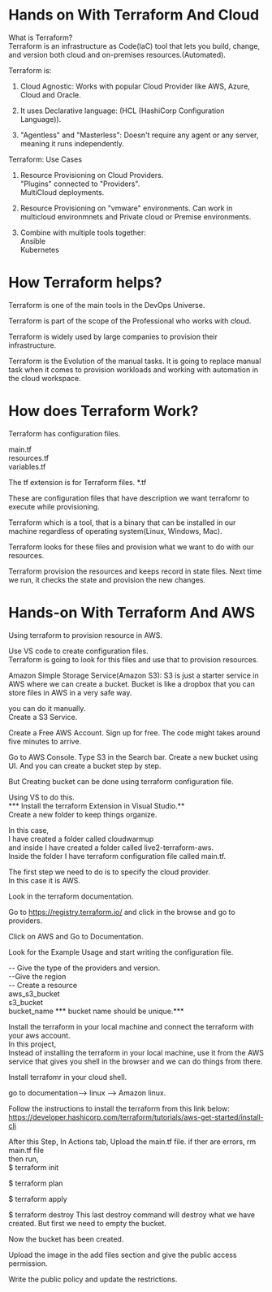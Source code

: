 # Hands on With Terraform And Cloud

What is Terraform?  
Terraform is an infrastructure as Code(IaC) tool that lets you build, change, and version both cloud and on-premises resources.(Automated).  

Terraform is:  
1) Cloud Agnostic: Works with popular Cloud Provider like AWS, Azure, Cloud and Oracle.  

2) It uses Declarative language: (HCL (HashiCorp Configuration Language)).  

3) "Agentless" and "Masterless": Doesn't require any agent or any server, meaning it runs independently.  

Terraform: Use Cases  

1) Resource Provisioning on Cloud Providers.  
    "Plugins" connected to "Providers".  
    MultiCloud deployments.  

2) Resource Provisioning on "vmware" environments. 
    Can work in multicloud environmnets and Private cloud or Premise environments.  

3) Combine with multiple tools together:  
    Ansible  
    Kubernetes  

# How Terraform helps?  
Terraform is one of the main tools in the DevOps Universe.  

Terraform is part of the scope of the Professional who works with cloud.  

Terraform is widely used by large companies to provision their infrastructure.  

Terraform is the Evolution of the manual tasks. It is going to replace manual task when it comes to provision workloads and working with automation in the cloud workspace.  

# How does Terraform Work?  

Terraform has configuration files.  

main.tf  
resources.tf  
variables.tf  

The tf extension is for Terraform files. *.tf  

These are configuration files that have description we want terrafomr to execute while provisioning.  

Terraform which is a tool, that is a binary that can be installed in our machine regardless of operating system(Linux, Windows, Mac).  

Terraform looks for these files and provision what we want to do with our resources.  

Terraform provision the resources and keeps record in state files. Next time we run, it checks the state and provision the new changes.  

# Hands-on With Terraform And AWS  

Using terraform to provision resource in AWS.  

Use VS code to create configuration files.  
Terraform is going to look for this files and use that to provision resources.  

Amazon Simple Storage Service(Amazon S3): S3 is just a starter service in AWS where we can create a bucket. Bucket is like a dropbox that you can store files in AWS in a very safe way.   

you can do it manually.  
Create a S3 Service.  

Create a Free AWS Account. Sign up for free. The code might takes around five minutes to arrive.  

Go to AWS Console. Type S3 in the Search bar. Create a new bucket using UI. And you can create a bucket step by step.  

But Creating bucket can be done using terraform configuration file.  

Using VS to do this.  
*** Install the terraform Extension in Visual Studio.**   
Create a new folder to keep things organize.  

In this case,  
I have created a folder called cloudwarmup  
and inside I have created a folder called live2-terraform-aws.    
Inside the folder I have terraform configuration file called main.tf.    

The first step we need to do is to specify the cloud provider.  
In this case it is AWS.  

Look in the terraform documentation.  

Go to https://registry.terraform.io/ and click in the browse and go to providers.  

Click on AWS and Go to Documentation.  

Look for the Example Usage and start writing the configuration file.  

-- Give the type of the providers and version.  
--Give the region  
-- Create a resource   
  aws_s3_bucket  
  s3_bucket  
  bucket_name *** bucket name should be unique.***   

Install the terraform in your local machine and connect the terraform with your aws account.    
In this project,    
Instead of installing the terraform in your local machine, use it from the AWS service that gives you shell in the browser and we can do things from there.  

Install terrafomr in your cloud shell.

go to documentation--> linux --> Amazon linux.

Follow the instructions to install the terraform from this link below:  
https://developer.hashicorp.com/terraform/tutorials/aws-get-started/install-cli

After this Step,
In Actions tab, Upload the main.tf file.
if ther are errors, 
rm main.tf file  
then run,  
$ terraform init 

$ terraform plan

$ terraform apply  

$ terraform destroy
This last destroy command will destroy what we have created. But first we need to empty the bucket.

Now the bucket has been created.

Upload the image in the add files section and give the public access permission.

Write the public policy and update the restrictions.




































